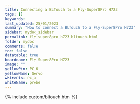 ```yaml
---
title: Connecting a BLTouch to a Fly-Super8Pro H723
tags: []
keywords: 
last_updated: 25/01/2023
summary: "How to connect a BLTouch to a Fly-Super8Pro H723"
sidebar: mydoc_sidebar
permalink: fly_super8pro_h723_bltouch.html
folder: mydoc
comments: false
toc: false
datatable: true
boardname: Fly-Super8Pro H723
image: ""
yellowPin: PC_6
yellowName: Servo
whitePin: PC_3
whiteName: probe
---
```


{% include custom/bltouch.html %}